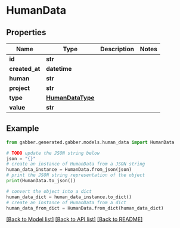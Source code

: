 # HumanData


## Properties

Name | Type | Description | Notes
------------ | ------------- | ------------- | -------------
**id** | **str** |  | 
**created_at** | **datetime** |  | 
**human** | **str** |  | 
**project** | **str** |  | 
**type** | [**HumanDataType**](HumanDataType.md) |  | 
**value** | **str** |  | 

## Example

```python
from gabber.generated.gabber.models.human_data import HumanData

# TODO update the JSON string below
json = "{}"
# create an instance of HumanData from a JSON string
human_data_instance = HumanData.from_json(json)
# print the JSON string representation of the object
print(HumanData.to_json())

# convert the object into a dict
human_data_dict = human_data_instance.to_dict()
# create an instance of HumanData from a dict
human_data_from_dict = HumanData.from_dict(human_data_dict)
```
[[Back to Model list]](../README.md#documentation-for-models) [[Back to API list]](../README.md#documentation-for-api-endpoints) [[Back to README]](../README.md)


